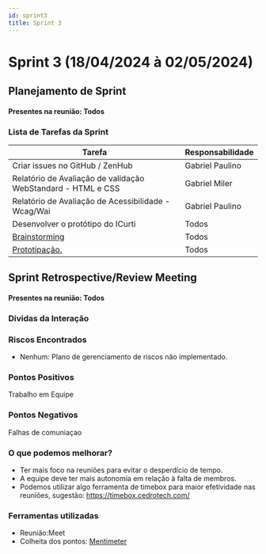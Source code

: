 ```yaml
---
id: sprint3
title: Sprint 3
---
```

# Sprint 3 (18/04/2024 à 02/05/2024)

## Planejamento de Sprint

#### Presentes na reunião: Todos

### Lista de Tarefas da Sprint

| Tarefa                                                                                       | Responsabilidade |
| -------------------------------------------------------------------------------------------- | ---------------- |
| Criar issues no GitHub / ZenHub                                                              | Gabriel Paulino             |
| Relatório de Avaliação de validação WebStandard - HTML e CSS                                             | Gabriel Miler      |
| Relatório de Avaliação de Acessibilidade -Wcag/Wai                                                   | Gabriel Paulino      |
| Desenvolver o protótipo do ICurti                                                  | Todos     |
| [Brainstorming](https://github.com/UnBArqDsw/2020.1_G7_TCM/blob/master/docs/base/Brainstorm.md) | Todos            |
| [Prototipação.](https://github.com/xxx/xxx.md)                                                | Todos      |

## Sprint Retrospective/Review Meeting

#### Presentes na reunião: Todos

### Dividas da Interação

### Riscos Encontrados

- Nenhum: Plano de gerenciamento de riscos não implementado.

### Pontos Positivos

Trabalho em Equipe 

### Pontos Negativos

Falhas de comuniaçao

### O que podemos melhorar?

- Ter mais foco na reuniões para evitar o desperdício de tempo.
- A equipe deve ter mais autonomia em relação à falta de membros.
- Podemos utilizar algo ferramenta de timebox para maior efetividade nas reuniões, sugestão: https://timebox.cedrotech.com/

### Ferramentas utilizadas

- Reunião:Meet
- Colheita dos pontos: [Mentimeter](https://www.mentimeter.com/)
